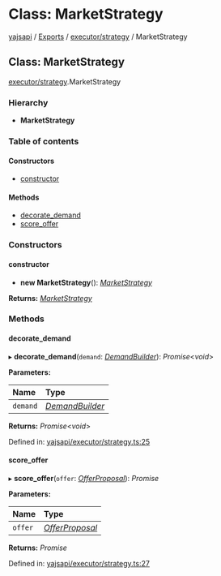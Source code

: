 # Class: MarketStrategy

[yajsapi](../yajsapi.md) / [Exports](../modules/) / [executor/strategy](../modules/executor_strategy.md) / MarketStrategy

## Class: MarketStrategy

[executor/strategy](../modules/executor_strategy.md).MarketStrategy

### Hierarchy

* **MarketStrategy**

### Table of contents

#### Constructors

* [constructor](executor_strategy.marketstrategy.md#constructor)

#### Methods

* [decorate\_demand](executor_strategy.marketstrategy.md#decorate_demand)
* [score\_offer](executor_strategy.marketstrategy.md#score_offer)

### Constructors

#### constructor

* **new MarketStrategy**\(\): [_MarketStrategy_](executor_strategy.marketstrategy.md)

**Returns:** [_MarketStrategy_](executor_strategy.marketstrategy.md)

### Methods

#### decorate\_demand

▸ **decorate\_demand**\(`demand`: [_DemandBuilder_](props_builder.demandbuilder.md)\): _Promise_&lt;_void_&gt;

**Parameters:**

| Name | Type |
| :--- | :--- |
| `demand` | [_DemandBuilder_](props_builder.demandbuilder.md) |

**Returns:** _Promise_&lt;_void_&gt;

Defined in: [yajsapi/executor/strategy.ts:25](https://github.com/golemfactory/yajsapi/blob/289a25a/yajsapi/executor/strategy.ts#L25)

#### score\_offer

▸ **score\_offer**\(`offer`: [_OfferProposal_](rest_market.offerproposal.md)\): _Promise_

**Parameters:**

| Name | Type |
| :--- | :--- |
| `offer` | [_OfferProposal_](rest_market.offerproposal.md) |

**Returns:** _Promise_

Defined in: [yajsapi/executor/strategy.ts:27](https://github.com/golemfactory/yajsapi/blob/289a25a/yajsapi/executor/strategy.ts#L27)

